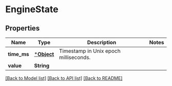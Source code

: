 # EngineState

## Properties
Name | Type | Description | Notes
------------ | ------------- | ------------- | -------------
**time_ms** | [***Object**](object.md) | Timestamp in Unix epoch milliseconds. | 
**value** | **String** |  | 

[[Back to Model list]](../README.md#documentation-for-models) [[Back to API list]](../README.md#documentation-for-api-endpoints) [[Back to README]](../README.md)


